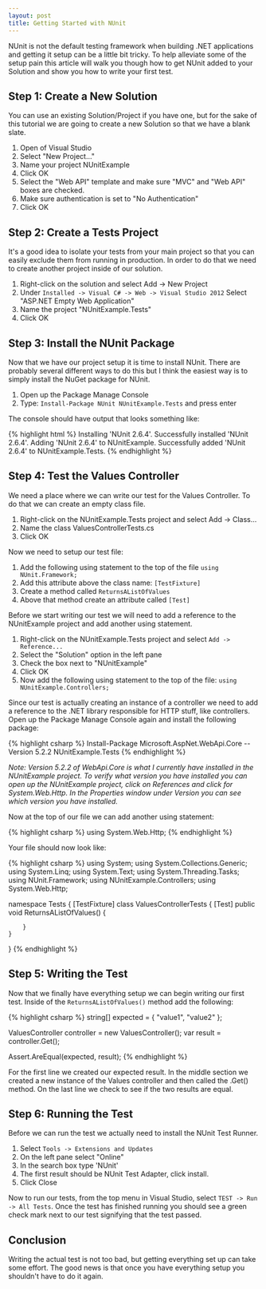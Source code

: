 ```yaml
---
layout: post
title: Getting Started with NUnit 
---
```


NUnit is not the default testing framework when building .NET applications and
getting it setup can be a little bit tricky. To help alleviate some of the setup
pain this article will walk you though how to get NUnit added to your Solution
and show you how to write your first test.

## Step 1: Create a New Solution

You can use an existing Solution/Project if you have one, but for the sake of
this tutorial we are going to create a new Solution so that we have a blank
slate.

1. Open of Visual Studio
2. Select "New Project..."
3. Name your project NUnitExample
4. Click OK
5. Select the "Web API" template and make sure "MVC" and "Web API" boxes are
checked.
6. Make sure authentication is set to "No Authentication"
7. Click OK

## Step 2: Create a Tests Project

It's a good idea to isolate your tests from your main project so that you can
easily exclude them from running in production. In order to do that we need to
create another project inside of our solution.

1. Right-click on the solution and select Add -> New Project
2. Under `Installed -> Visual C# -> Web -> Visual Studio 2012` Select "ASP.NET
Empty Web Application" 
3. Name the project "NUnitExample.Tests"
4. Click OK

## Step 3: Install the NUnit Package

Now that we have our project setup it is time to install NUnit. There are
probably several different ways to do this but I think the easiest way is to
simply install the NuGet package for NUnit.

1. Open up the Package Manage Console
2. Type: `Install-Package NUnit NUnitExample.Tests` and press enter

The console should have output that looks something like:

{% highlight html %}
Installing 'NUnit 2.6.4'.
Successfully installed 'NUnit 2.6.4'.
Adding 'NUnit 2.6.4' to NUnitExample.
Successfully added 'NUnit 2.6.4' to NUnitExample.Tests. 
{% endhighlight %}

## Step 4: Test the Values Controller

We need a place where we can write our test for the Values Controller. To do
that we can create an empty class file.

1. Right-click on the NUnitExample.Tests project and select Add -> Class...
2. Name the class ValuesControllerTests.cs
3. Click OK

Now we need to setup our test file:

1. Add the following using statement to the top of the file `using
NUnit.Framework;`
2. Add this attribute above the class name: `[TestFixture]`
3. Create a method called `ReturnsAListOfValues`
4. Above that method create an attribute called `[Test]`

Before we start writing our test we will need to add a reference to the
NUnitExample project and add another using statement.

1. Right-click on the NUnitExample.Tests project and select `Add -> Reference...`
2. Select the "Solution" option in the left pane
3. Check the box next to "NUnitExample"
4. Click OK
5. Now add the following using statement to the top of the file: `using
NUnitExample.Controllers;`

Since our test is actually creating an instance of a controller we need to add a
reference to the .NET library responsible for HTTP stuff, like controllers. Open
up the Package Manage Console again and install the following package:

{% highlight csharp %}
Install-Package Microsoft.AspNet.WebApi.Core --Version 5.2.2 NUnitExample.Tests
{% endhighlight %}

*Note: Version 5.2.2 of WebApi.Core is what I currently have installed in the
NUnitExample project. To verify what version you have installed you can open up
the NUnitExample project, click on References and click for System.Web.Http. In
the Properties window under Version you can see which version you have
installed.*

Now at the top of our file we can add another using statement:

{% highlight csharp %}
using System.Web.Http;
{% endhighlight %}

Your file should now look like:

{% highlight csharp %}
using System;
using System.Collections.Generic;
using System.Linq;
using System.Text;
using System.Threading.Tasks;
using NUnit.Framework;
using NUnitExample.Controllers;
using System.Web.Http;

namespace Tests
{
    [TestFixture]
    class ValuesControllerTests
    {
        [Test]
        public void ReturnsAListOfValues()
        {

        }
    }
}
{% endhighlight %}

## Step 5: Writing the Test

Now that we finally have everything setup we can begin writing our first test.
Inside of the `ReturnsAListOfValues()` method add the following:

{% highlight csharp %}
string[] expected = { "value1", "value2" };

ValuesController controller = new ValuesController();
var result = controller.Get();

Assert.AreEqual(expected, result);
{% endhighlight %}

For the first line we created our expected result. In the middle section we
created a new instance of the Values controller and then called the .Get()
method. On the last line we check to see if the two results are equal.

## Step 6: Running the Test

Before we can run the test we actually need to install the NUnit Test Runner.

1. Select `Tools -> Extensions and Updates`
2. On the left pane select "Online"
3. In the search box type 'NUnit'
4. The first result should be NUnit Test Adapter, click install.
5. Click Close

Now to run our tests, from the top menu in Visual Studio, select `TEST -> Run ->
All Tests`. Once the test has finished running you should see a green check mark
next to our test signifying that the test passed.

## Conclusion

Writing the actual test is not too bad, but getting everything set up can take
some effort. The good news is that once you have everything setup you shouldn't
have to do it again.

